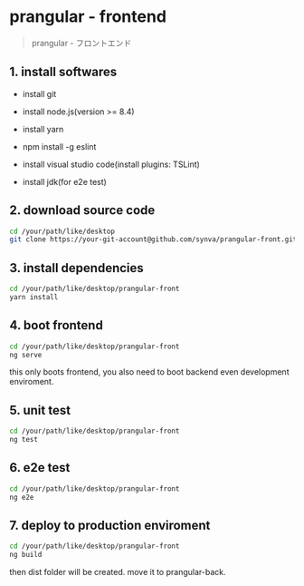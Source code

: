 # prangular - frontend

> prangular - フロントエンド

## 1. install softwares

- install git

- install node.js(version >= 8.4)

- install yarn

- npm install -g eslint

- install visual studio code(install plugins: TSLint)

- install jdk(for e2e test)

## 2. download source code

``` bash
cd /your/path/like/desktop
git clone https://your-git-account@github.com/synva/prangular-front.git
```

## 3. install dependencies

``` bash
cd /your/path/like/desktop/prangular-front
yarn install
```

## 4. boot frontend

``` bash
cd /your/path/like/desktop/prangular-front
ng serve
```

this only boots frontend, you also need to boot backend even development enviroment.

## 5. unit test

``` bash
cd /your/path/like/desktop/prangular-front
ng test
```

## 6. e2e test

``` bash
cd /your/path/like/desktop/prangular-front
ng e2e
```

## 7. deploy to production enviroment

``` bash
cd /your/path/like/desktop/prangular-front
ng build
```

then dist folder will be created. move it to prangular-back.
